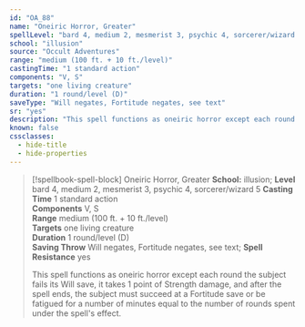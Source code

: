 ```yaml
---
id: "OA_88"
name: "Oneiric Horror, Greater"
spellLevel: "bard 4, medium 2, mesmerist 3, psychic 4, sorcerer/wizard 5"
school: "illusion"
source: "Occult Adventures"
range: "medium (100 ft. + 10 ft./level)"
castingTime: "1 standard action"
components: "V, S"
targets: "one living creature"
duration: "1 round/level (D)"
saveType: "Will negates, Fortitude negates, see text"
sr: "yes"
description: "This spell functions as oneiric horror except each round the subject fails its Will save, it takes 1 point of Strength damage, and after the spell ends, the subject must succeed at a Fortitude save or be fatigued for a number of minutes equal to the number of rounds spent under the spell's effect."
known: false
cssclasses:
  - hide-title
  - hide-properties
---
```


> [!spellbook-spell-block] Oneiric Horror, Greater
> **School:** illusion; **Level** bard 4, medium 2, mesmerist 3, psychic 4, sorcerer/wizard 5
> **Casting Time** 1 standard action  
> **Components** V, S  
> **Range** medium (100 ft. + 10 ft./level)  
> **Targets** one living creature  
> **Duration** 1 round/level (D)  
> **Saving Throw** Will negates, Fortitude negates, see text; **Spell Resistance** yes
> 
> This spell functions as oneiric horror except each round the subject fails its Will save, it takes 1 point of Strength damage, and after the spell ends, the subject must succeed at a Fortitude save or be fatigued for a number of minutes equal to the number of rounds spent under the spell's effect.